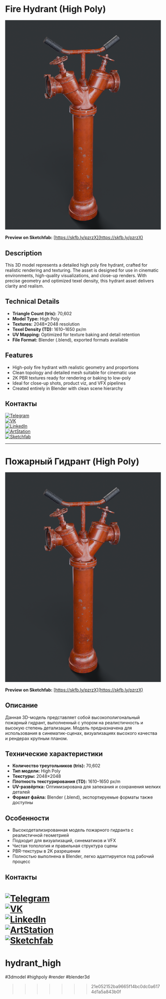 
# Fire Hydrant (High Poly)

![Project Preview](https://github.com/RgAnna/hydrant_high/blob/main/Render/2.png)

__Preview on Sketchfab:__ [https://skfb.ly/pzrzX](https://skfb.ly/pzrzX)  

## Description

This 3D model represents a detailed high poly fire hydrant, crafted for realistic rendering and texturing. The asset is designed for use in cinematic environments, high-quality visualizations, and close-up renders. With precise geometry and optimized texel density, this hydrant asset delivers clarity and realism.

## Technical Details

- **Triangle Count (tris):** 70,602  
- **Model Type:** High Poly  
- **Textures:** 2048×2048 resolution  
- **Texel Density (TD):** 1610–1650 px/m  
- **UV Mapping:** Optimized for texture baking and detail retention  
- **File Format:** Blender (.blend), exported formats available

## Features

- High-poly fire hydrant with realistic geometry and proportions  
- Clean topology and detailed mesh suitable for cinematic use  
- 2K PBR textures ready for rendering or baking to low-poly  
- Ideal for close-up shots, product viz, and VFX pipelines  
- Created entirely in Blender with clean scene hierarchy

## Контакты

[![Telegram](https://img.shields.io/badge/-Telegram-2CA5E0?style=flat&logo=telegram&logoColor=white)](https://t.me/RgAnna_Art)  
[![VK](https://img.shields.io/badge/-VK-4C75A3?style=flat&logo=vk&logoColor=white)](https://vk.com/rganna_art)  
[![LinkedIn](https://img.shields.io/badge/-LinkedIn-0077B5?style=flat&logo=linkedin&logoColor=white)](https://www.linkedin.com/in/anna-rogova-487090370/)  
[![ArtStation](https://img.shields.io/badge/-ArtStation-13AFF0?style=flat&logo=artstation&logoColor=white)](https://www.artstation.com/rganna)  
[![Sketchfab](https://img.shields.io/badge/-Sketchfab-000000?style=flat&logo=sketchfab&logoColor=white)](https://sketchfab.com/RgAnna)

___

# Пожарный Гидрант (High Poly)

![Project Preview](https://github.com/RgAnna/hydrant_high/blob/main/Render/2.png)

__Preview on Sketchfab:__ [https://skfb.ly/pzrzX](https://skfb.ly/pzrzX)  

## Описание

Данная 3D-модель представляет собой высокополигональный пожарный гидрант, выполненный с упором на реалистичность и высокую степень детализации. Модель предназначена для использования в синематик-сценах, визуализациях высокого качества и рендерах крупным планом.

## Технические характеристики

- **Количество треугольников (tris):** 70,602  
- **Тип модели:** High Poly  
- **Текстуры:** 2048×2048  
- **Плотность текстурирования (TD):** 1610–1650 px/m  
- **UV-развёртка:** Оптимизирована для запекания и сохранения мелких деталей  
- **Формат файла:** Blender (.blend), экспортируемые форматы также доступны

## Особенности

- Высокодетализированная модель пожарного гидранта с реалистичной геометрией  
- Подходит для визуализаций, синематиков и VFX  
- Чистая топология и правильная структура сцены  
- PBR-текстуры в 2K разрешении  
- Полностью выполнена в Blender, легко адаптируется под рабочий процесс

## Контакты

[![Telegram](https://img.shields.io/badge/-Telegram-2CA5E0?style=flat&logo=telegram&logoColor=white)](https://t.me/RgAnna_Art)  
[![VK](https://img.shields.io/badge/-VK-4C75A3?style=flat&logo=vk&logoColor=white)](https://vk.com/rganna_art)  
[![LinkedIn](https://img.shields.io/badge/-LinkedIn-0077B5?style=flat&logo=linkedin&logoColor=white)](https://www.linkedin.com/in/anna-rogova-487090370/)  
[![ArtStation](https://img.shields.io/badge/-ArtStation-13AFF0?style=flat&logo=artstation&logoColor=white)](https://www.artstation.com/rganna)  
[![Sketchfab](https://img.shields.io/badge/-Sketchfab-000000?style=flat&logo=sketchfab&logoColor=white)](https://sketchfab.com/RgAnna)
=======
# hydrant_high
#3dmodel #highpoly #render #blender3d 
>>>>>>> 21e052152ba9665f14bc0dc0a6174d1a5a843b0f
